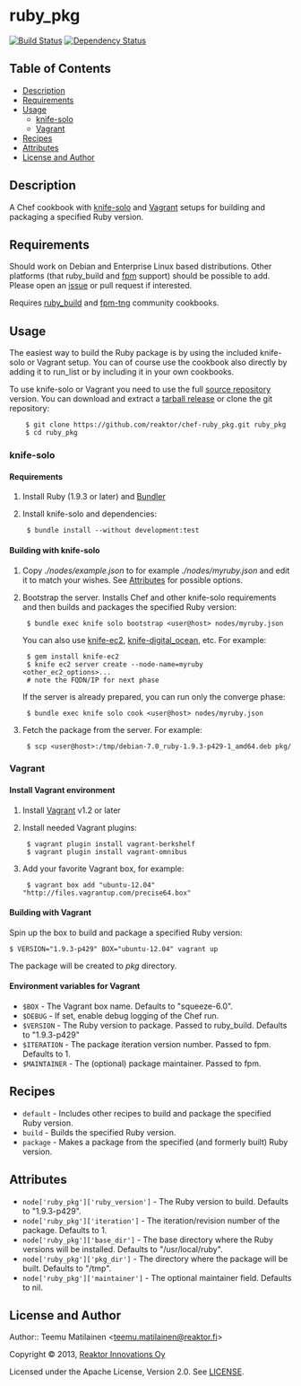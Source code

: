 ruby_pkg
========

[![Build Status](https://travis-ci.org/reaktor/chef-ruby_pkg.png?branch=master)](https://travis-ci.org/reaktor/chef-ruby_pkg)
[![Dependency Status](https://gemnasium.com/reaktor/chef-ruby_pkg.png)](https://gemnasium.com/reaktor/chef-ruby_pkg)

Table of Contents
-----------------

* [Description](#description)
* [Requirements](#requirements)
* [Usage](#usage)
    * [knife-solo](#knife-solo)
    * [Vagrant](#vagrant)
* [Recipes](#recipes)
* [Attributes](#attributes)
* [License and Author](#license-and-author)

Description
-----------

A Chef cookbook with [knife-solo](http://matschaffer.github.io/knife-solo/) and [Vagrant](http://www.vagrantup.com/) setups for building and packaging a specified Ruby version.

Requirements
------------

Should work on Debian and Enterprise Linux based distributions. Other platforms (that ruby_build and [fpm](https://github.com/jordansissel/fpm) support) should be possible to add. Please open an [issue](https://github.com/reaktor/chef-ruby_pkg/issues) or pull request if interested.

Requires [ruby_build](http://community.opscode.com/cookbooks/ruby_build) and [fpm-tng](http://community.opscode.com/cookbooks/fpm-tng) community cookbooks.

Usage
-----

The easiest way to build the Ruby package is by using the included knife-solo or Vagrant setup. You can of course use the cookbook also directly by adding it to run_list or by including it in your own cookbooks.

To use knife-solo or Vagrant you need to use the full [source repository](https://github.com/reaktor/chef-ruby_pkg) version. You can download and extract a [tarball release](https://github.com/reaktor/chef-ruby_pkg/tags) or clone the git repository:

        $ git clone https://github.com/reaktor/chef-ruby_pkg.git ruby_pkg
        $ cd ruby_pkg

### knife-solo

#### Requirements

1. Install Ruby (1.9.3 or later) and [Bundler](http://gembundler.com/)
2. Install knife-solo and dependencies:

        $ bundle install --without development:test

#### Building with knife-solo

1. Copy _./nodes/example.json_ to for example _./nodes/myruby.json_ and edit it to match your wishes. See [Attributes](#attributes) for possible options.
2. Bootstrap the server. Installs Chef and other knife-solo requirements and then builds and packages the specified Ruby version:

        $ bundle exec knife solo bootstrap <user@host> nodes/myruby.json

    You can also use [knife-ec2](https://github.com/opscode/knife-ec2), [knife-digital_ocean](https://github.com/rmoriz/knife-digital_ocean), etc. For example:

        $ gem install knife-ec2
        $ knife ec2 server create --node-name=myruby <other_ec2_options>...
        # note the FQDN/IP for next phase

    If the server is already prepared, you can run only the converge phase:

        $ bundle exec knife solo cook <user@host> nodes/myruby.json

3. Fetch the package from the server. For example:

        $ scp <user@host>:/tmp/debian-7.0_ruby-1.9.3-p429-1_amd64.deb pkg/

### Vagrant

#### Install Vagrant environment

1. Install [Vagrant](http://downloads.vagrantup.com/) v1.2 or later
2. Install needed Vagrant plugins:

        $ vagrant plugin install vagrant-berkshelf
        $ vagrant plugin install vagrant-omnibus

3. Add your favorite Vagrant box, for example:

        $ vagrant box add "ubuntu-12.04" "http://files.vagrantup.com/precise64.box"

#### Building with Vagrant

Spin up the box to build and package a specified Ruby version:

    $ VERSION="1.9.3-p429" BOX="ubuntu-12.04" vagrant up

The package will be created to _pkg_ directory.

#### Environment variables for Vagrant

  * `$BOX` - The Vagrant box name. Defaults to "squeeze-6.0".
  * `$DEBUG` - If set, enable debug logging of the Chef run.
  * `$VERSION` - The Ruby version to package. Passed to ruby_build. Defaults
    to "1.9.3-p429"
  * `$ITERATION` - The package iteration version number. Passed to fpm.
    Defaults to 1.
  * `$MAINTAINER` - The (optional) package maintainer. Passed to fpm.

Recipes
-------

  * `default` - Includes other recipes to build and package the specified Ruby version.
  * `build` - Builds the specified Ruby version.
  * `package` - Makes a package from the specified (and formerly built) Ruby version.

Attributes
----------

  * `node['ruby_pkg']['ruby_version']` - The Ruby version to build. Defaults to "1.9.3-p429".
  * `node['ruby_pkg']['iteration']` - The iteration/revision number of the package. Defaults to 1.
  * `node['ruby_pkg']['base_dir']` - The base directory where the Ruby versions will be installed. Defaults to "/usr/local/ruby".
  * `node['ruby_pkg']['pkg_dir']` - The directory where the package will be built. Defaults to "/tmp".
  * `node['ruby_pkg']['maintainer']` - The optional maintainer field. Defaults to nil.

License and Author
------------------

Author:: Teemu Matilainen <<teemu.matilainen@reaktor.fi>>

Copyright © 2013, [Reaktor Innovations Oy](http://reaktor.fi/en)

Licensed under the Apache License, Version 2.0. See [LICENSE](LICENSE).
